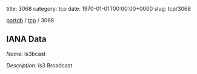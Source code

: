 title: 3068
category: tcp
date: 1970-01-01T00:00:00+0000
slug: tcp/3068

[portdb](/) / [tcp](/category/tcp.html) / 3068


## IANA Data

_Name:_ ls3bcast

_Description:_ ls3 Broadcast

